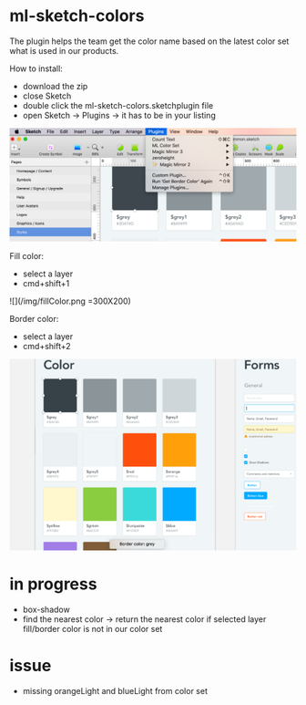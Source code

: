 # ml-sketch-colors
The plugin helps the team get the color name based on the latest color set what is used in our products.
 
How to install: 
- download the zip
- close Sketch
- double click the ml-sketch-colors.sketchplugin file
- open Sketch -> Plugins -> it has to be in your listing
  
![](/img/plugingList.png)  

Fill color: 
  - select a layer
  - cmd+shift+1
  
![](/img/fillColor.png =300X200)
  
Border color: 
  - select a layer
  - cmd+shift+2
  
![](/img/borderColor.png)
<!-- .element style="width: 300px; height: 200px" -->

# in progress

- box-shadow
- find the nearest color -> return the nearest color if selected layer fill/border color is not in our color set

# issue

- missing orangeLight and blueLight from color set

